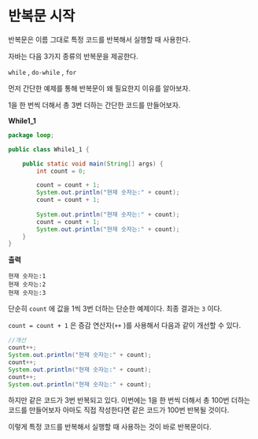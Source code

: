 # 반복문 시작
반복문은 이름 그대로 특정 코드를 반복해서 실행할 때 사용한다. 

자바는 다음 3가지 종류의 반복문을 제공한다.

`while` , `do-while` , `for`

먼저 간단한 예제를 통해 반복문이 왜 필요한지 이유를 알아보자.

1을 한 번씩 더해서 총 3번 더하는 간단한 코드를 만들어보자.

**While1_1**
```java
package loop;

public class While1_1 {

    public static void main(String[] args) {
        int count = 0;

        count = count + 1;
        System.out.println("현재 숫자는:" + count);
        count = count + 1;
    
        System.out.println("현재 숫자는:" + count);
        count = count + 1;
        System.out.println("현재 숫자는:" + count);
    }
}
```

**출력**
```
현재 숫자는:1
현재 숫자는:2
현재 숫자는:3
```
단순히 `count` 에 값을 1씩 3번 더하는 단순한 예제이다. 최종 결과는 `3` 이다.

`count = count + 1` 은 증감 연산자(`++` )를 사용해서 다음과 같이 개선할 수 있다.
```java
//개선
count++;
System.out.println("현재 숫자는:" + count);
count++;
System.out.println("현재 숫자는:" + count);
count++;
System.out.println("현재 숫자는:" + count);
```

하지만 같은 코드가 3번 반복되고 있다. 이번에는 1을 한 번씩 더해서 총 100번 더하는 코드를 만들어보자 아마도 직접 작성한다면 같은 코드가 100번 반복될 것이다.

이렇게 특정 코드를 반복해서 실행할 때 사용하는 것이 바로 반복문이다.
